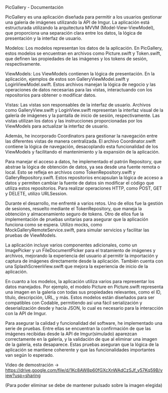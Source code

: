 PicGallery - Documentación

PicGallery es una aplicación diseñada para permitir a los usuarios gestionar una galería de imágenes utilizando la API de Imgur.
La aplicación está estructurada utilizando la arquitectura MVVM (Model-View-ViewModel), que proporciona una separación clara entre
los datos, la lógica de presentación y la interfaz de usuario.

Modelos: Los modelos representan los datos de la aplicación. En PicGallery, estos modelos se encuentran en archivos como Picture.swift 
y Token.swift, que definen las propiedades de las imágenes y los tokens de sesión, respectivamente.

ViewModels: Los ViewModels contienen la lógica de presentación. En la aplicación, ejemplos de estos son GalleryViewModel.swift y LoginViewModel.swift. 
Estos archivos manejan la lógica de negocio y las operaciones de datos necesarias para las vistas, interactuando con los repositorios para obtener o modificar datos.

Vistas: Las vistas son responsables de la interfaz de usuario. Archivos como GalleryView.swift y LoginView.swift representan la interfaz visual de la galería de imágenes
y la pantalla de inicio de sesión, respectivamente. Las vistas utilizan los datos y las instrucciones proporcionadas por los ViewModels para actualizar la interfaz de usuario.

Además, he incorporado Coordinators para gestionar la navegación entre las diferentes vistas de manera centralizada. El archivo Coordinator.swift contiene la lógica de
navegación, desacoplando esta funcionalidad de los ViewModels y facilitando el mantenimiento y la expansión de la aplicación.

Para manejar el acceso a datos, he implementado el patrón Repository, que abstrae la lógica de obtención de datos, ya sea desde una fuente remota o local.
Esto se refleja en archivos como TokenRepository.swift y GalleryRepository.swift. Estos repositorios encapsulan la lógica de acceso a datos y permiten cambiar
la fuente de datos sin modificar el código que utiliza estos repositorios. Para realizar operaciones HTTP, como POST, GET y DELETE, utilizo URLSession. 

Durante el desarrollo, me enfrenté a varios retos. Uno de ellos fue la gestión de sesiones, resuelto mediante el TokenRepository, que maneja la obtención y almacenamiento seguro de tokens. 
Otro de ellos fue la implementación de pruebas unitarias para asegurar que la aplicación funciona como se espera. Utilizo mocks, como MockGalleryRemoteService.swift, para simular servicios y facilitar
las pruebas de ViewModels.

La aplicación incluye varios componentes adicionales, como un ImagePicker y un FileDocumentPicker para el tratamiento de imágenes y archivos, mejorando la experiencia del usuario al permitir la importación
y captura de imágenes directamente desde la aplicación. También cuenta con una SplashScreenView.swift que mejora la experiencia de inicio de la aplicación.

En cuanto a los modelos, la aplicación utiliza varios para representar los datos manejados. Por ejemplo, el modelo Picture en Picture.swift representa una imagen en la galería con todas sus propiedades relevantes,
como el ID, título, descripción, URL, y más. Estos modelos están diseñados para ser compatibles con Codable, permitiendo así una fácil serialización y deserialización desde y hacia JSON, lo cual es necesario para
la interacción con la API de Imgur.

Para asegurar la calidad y funcionalidad del software, he implementado una serie de pruebas. Entre ellas se encuentran la confirmación de que las imágenes recibidas desde la API de Imgur(simulado) aparezcan 
correctamente en la galería, y la validación de que al eliminar una imagen de la galería, esta desaparece. Estas pruebas aseguran que la lógica de la aplicación se mantiene coherente y que las funcionalidades
importantes van según lo esperado.

Video de demostración -> https://drive.google.com/file/d/1Kc8AW8p60fGXcXnWAdCzSJf_y57Kq59B/view?usp=sharing

(Para poder eliminar se debe de mantener pulsado sobre la imagen elegida)


